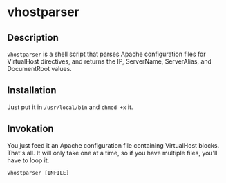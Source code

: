 # vhostparser
## Description
`vhostparser` is a shell script that parses Apache configuration files
for VirtualHost directives, and returns the IP, ServerName, ServerAlias,
and DocumentRoot values.

## Installation
Just put it in `/usr/local/bin` and `chmod +x` it.

## Invokation
You just feed it an Apache configuration file containing VirtualHost blocks.
That's all.  It will only take one at a time, so if you have multiple files,
you'll have to loop it.

```
vhostparser [INFILE]
```
